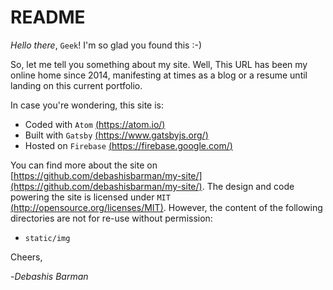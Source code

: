 # README

*Hello there*, `Geek`! I'm so glad you found this :-)

So, let me tell you something about my site. Well, This URL has been my online
home since 2014, manifesting at times as a blog or a resume until landing on this
current portfolio.

In case you're wondering, this site is:
  - Coded with `Atom` [(https://atom.io/)]((https://atom.io/))
  - Built with `Gatsby` [(https://www.gatsbyjs.org/)](https://www.gatsbyjs.org/)
  - Hosted on `Firebase` [(https://firebase.google.com/)](https://firebase.google.com/)

You can find more about the site on [https://github.com/debashisbarman/my-site/](https://github.com/debashisbarman/my-site/). The design
and code powering the site is licensed under `MIT` [(http://opensource.org/licenses/MIT)]((http://opensource.org/licenses/MIT)).
However, the content of the following directories are not for re-use without permission:
  - `static/img`

Cheers,

-*Debashis Barman*
